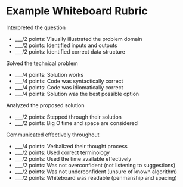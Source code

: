 Example Whiteboard Rubric
===
                        
Interpreted the question

* ___/2 points: Visually illustrated the problem domain
* ___/2 points: Identified inputs and outputs 
* ___/2 points: Identified correct data structure

Solved the technical problem

* ___/4 points: Solution works
* ___/4 points: Code was syntactically correct 
* ___/4 points: Code was idiomatically correct
* ___/4 points: Solution was the best possible option

Analyzed the proposed solution

* ___/2 points: Stepped through their solution
* ___/2 points: Big O time and space are considered

Communicated effectively throughout

* ___/4 points: Verbalized their thought process
* ___/2 points: Used correct terminology
* ___/2 points: Used the time available effectively
* ___/2 points: Was not overconfident (not listening to suggestions)
* ___/2 points: Was not underconfident (unsure of known algorithm)
* ___/2 points: Whiteboard was readable (penmanship and spacing)
